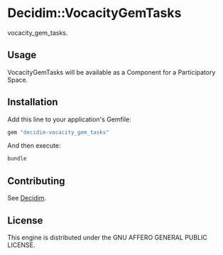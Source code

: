 # Decidim::VocacityGemTasks

vocacity_gem_tasks.

## Usage

VocacityGemTasks will be available as a Component for a Participatory
Space.

## Installation

Add this line to your application's Gemfile:

```ruby
gem "decidim-vocacity_gem_tasks"
```

And then execute:

```bash
bundle
```

## Contributing

See [Decidim](https://github.com/decidim/decidim).

## License

This engine is distributed under the GNU AFFERO GENERAL PUBLIC LICENSE.
